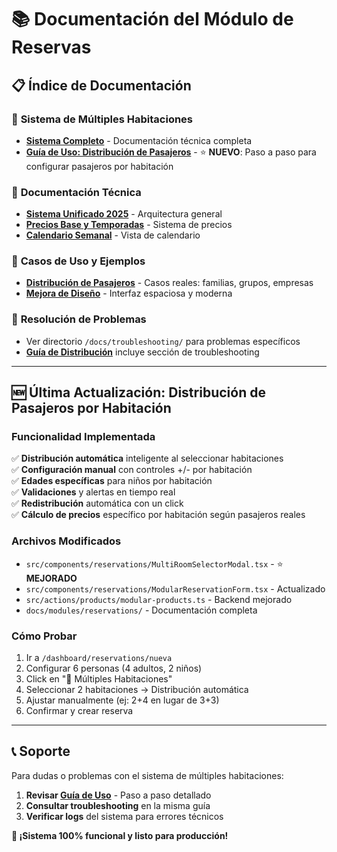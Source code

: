 # 📚 Documentación del Módulo de Reservas

## 📋 Índice de Documentación

### 🏨 **Sistema de Múltiples Habitaciones**
- **[Sistema Completo](./sistema-multiples-habitaciones-completo.md)** - Documentación técnica completa
- **[Guía de Uso: Distribución de Pasajeros](./guia-uso-distribucion-pasajeros.md)** - ⭐ **NUEVO**: Paso a paso para configurar pasajeros por habitación

### 🔧 **Documentación Técnica**
- **[Sistema Unificado 2025](./sistema-reservas-unificado-completo-2025.md)** - Arquitectura general
- **[Precios Base y Temporadas](./precios-base-y-temporadas-completo.md)** - Sistema de precios
- **[Calendario Semanal](./calendario-semanal-fechas-corregidas.md)** - Vista de calendario

### 🎯 **Casos de Uso y Ejemplos**
- **[Distribución de Pasajeros](./guia-uso-distribucion-pasajeros.md)** - Casos reales: familias, grupos, empresas
- **[Mejora de Diseño](./mejora-diseno-reservas-espacioso.md)** - Interfaz espaciosa y moderna

### 🐛 **Resolución de Problemas**
- Ver directorio `/docs/troubleshooting/` para problemas específicos
- **[Guía de Distribución](./guia-uso-distribucion-pasajeros.md)** incluye sección de troubleshooting

---

## 🆕 **Última Actualización: Distribución de Pasajeros por Habitación**

### **Funcionalidad Implementada**
✅ **Distribución automática** inteligente al seleccionar habitaciones  
✅ **Configuración manual** con controles +/- por habitación  
✅ **Edades específicas** para niños por habitación  
✅ **Validaciones** y alertas en tiempo real  
✅ **Redistribución** automática con un click  
✅ **Cálculo de precios** específico por habitación según pasajeros reales  

### **Archivos Modificados**
- `src/components/reservations/MultiRoomSelectorModal.tsx` - ⭐ **MEJORADO**
- `src/components/reservations/ModularReservationForm.tsx` - Actualizado
- `src/actions/products/modular-products.ts` - Backend mejorado
- `docs/modules/reservations/` - Documentación completa

### **Cómo Probar**
1. Ir a `/dashboard/reservations/nueva`
2. Configurar 6 personas (4 adultos, 2 niños)
3. Click en "🏨 Múltiples Habitaciones"
4. Seleccionar 2 habitaciones → Distribución automática
5. Ajustar manualmente (ej: 2+4 en lugar de 3+3)
6. Confirmar y crear reserva

---

## 📞 **Soporte**

Para dudas o problemas con el sistema de múltiples habitaciones:
1. **Revisar [Guía de Uso](./guia-uso-distribucion-pasajeros.md)** - Paso a paso detallado
2. **Consultar troubleshooting** en la misma guía
3. **Verificar logs** del sistema para errores técnicos

**🎉 ¡Sistema 100% funcional y listo para producción!** 